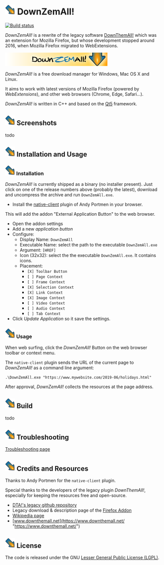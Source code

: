 # ![logo](/src/icons/logo/dza_32x32.png) DownZemAll!

[![Build status](https://ci.appveyor.com/api/projects/status/l9g9iegiugv72k23?svg=true)](https://ci.appveyor.com/project/setvisible/downzemall)

*DownZemAll!* is a rewrite of the legacy software [DownThemAll!](https://en.wikipedia.org/wiki/DownThemAll! "https://en.wikipedia.org/wiki/DownThemAll!") which was an extension for Mozilla Firefox, but whose development stopped around 2016, when Mozilla Firefox migrated to WebExtensions.

![logo](/src/icons/menu/logo.png)

*DownZemAll!* is a free download manager for Windows, Mac OS X and Linux. 

It aims to work with latest versions of Mozilla Firefox (powered by *WebExtensions*), and other web browsers (Chrome, Edge, Safari...). 

*DownZemAll!* is written in C++ and based on the [Qt5](https://www.qt.io/ "https://www.qt.io/") framework.


## ![logo](/src/icons/logo/dza_32x32.png) Screenshots

todo


## ![logo](/src/icons/logo/dza_32x32.png) Installation and Usage

### ![logo](/src/icons/logo/dza_32x32.png) Installation

*DownZemAll!* is currently shipped as a binary (no installer present). Just click on one of the release numbers above (probably the latest), download and uncompress the archive and run `DownZemAll.exe`.

 - Install the [native-client](https://github.com/andy-portmen/native-client "https://github.com/andy-portmen/native-client") plugin of Andy Portmen in your browser.

This will add the addon "External Application Button" to the web browser.

 - Open the addon settings 
 - Add a new *application button*
 - Configure:
	 - Display Name: `DownZemAll`
	 - Executable Name: select the path to the executable `DownZemAll.exe` 
	 - Argument: `[HREF]`
     - Icon (32x32): select the the executable `DownZemAll.exe`. It contains icons.
	 - Placement:
		 - `[X] Toolbar Button` 
		 - `[ ] Page Context`
		 - `[ ] Frame Context`
		 - `[X] Selection Context`
		 - `[X] Link Context`
		 - `[X] Image Context`
		 - `[ ] Video Context`
		 - `[ ] Audio Context`
		 - `[ ] Tab Context`
 - Click *Update Application* so it save the settings.



### ![logo](/src/icons/logo/dza_32x32.png) Usage

When web surfing, click the *DownZemAll!* Button on the web browser toolbar or context menu. 

The `native-client` plugin sends the URL of the current page to *DownZemAll!* as a command line argument:

	.\DownZemAll.exe "https://www.mywebsite.com/2019-06/holidays.html"

After approval, *DownZemAll!* collects the resources at the page address.




## ![logo](/src/icons/logo/dza_32x32.png) Build

todo


## ![logo](/src/icons/logo/dza_32x32.png) Troubleshooting

[Troubleshooting page](TROUBLESHOOTING.md "TROUBLESHOOTING.md")


## ![logo](/src/icons/logo/dza_32x32.png) Credits and Resources

Thanks to Andy Portmen for the `native-client` plugin.

Special thanks to the developers of the legacy plugin *DownThemAll!*, especially for keeping the resources free and open-source. 

 - [DTA!'s legacy github repository](https://github.com/downthemall/downthemall "https://github.com/downthemall/downthemall")
 - Legacy download & description page of the [Firefox Addon](https://addons.mozilla.org/en-US/firefox/addon/downthemall/ "https://addons.mozilla.org/en-US/firefox/addon/downthemall/")
 - [Wikipedia page](https://en.wikipedia.org/wiki/DownThemAll! "https://en.wikipedia.org/wiki/DownThemAll!") 
 - [www.downthemall.net](https://www.downthemall.net/ "https://www.downthemall.net/")


## ![logo](/src/icons/logo/dza_32x32.png) License

The code is released under the GNU [Lesser General Public License (LGPL)](LICENSE "LICENSE").
